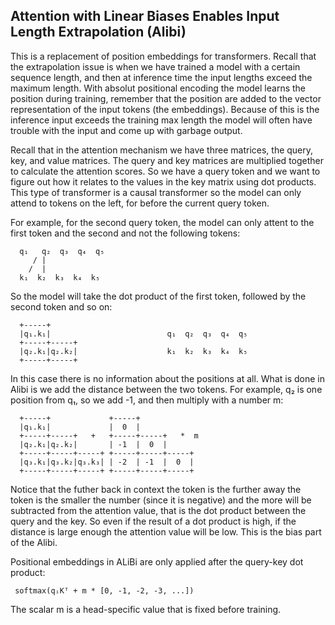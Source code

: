 ## Attention with Linear Biases Enables Input Length Extrapolation (Alibi)
This is a replacement of position embeddings for transformers. Recall that the
extrapolation issue is when we have trained a model with a certain sequence
length, and then at inference time the input lengths exceed the maximum length.
With absolut positional encoding the model learns the position during training,
remember that the position are added to the vector representation of the input
tokens (the embeddings). Because of this is the inference input exceeds the
training max length the model will often have trouble with the input and come up
with garbage output.

Recall that in the attention mechanism we have three matrices, the query, key,
and value matrices. The query and key matrices are multiplied together to
calculate the attention scores. So we have a query token and we want to figure
out how it relates to the values in the key matrix using dot products. 
This type of transformer is a causal transformer so the model can only attend
to tokens on the left, for before the current query token.

For example, for the second query token, the model can only attent to the first
token and the second and not the following tokens:
```
  q₁   q₂  q₃  q₄  q₅
     / |
    /  |
  k₁  k₂  k₃  k₄  k₅
```

So the model will take the dot product of the first token, followed by the
second token and so on:
```
  +-----+
  |q₁.k₁|                          q₁  q₂  q₃  q₄  q₅
  +-----+-----+
  |q₂.k₁|q₂.k₂|                    k₁  k₂  k₃  k₄  k₅
  +-----+-----+
```
In this case there is no information about the positions at all.
What is done in Alibi is we add the distance between the two tokens. For example,
q₂ is one position from q₁, so we add -1, and then multiply with a number m:
```
  +-----+             +-----+
  |q₁.k₁|             |  0  |
  +-----+-----+   +   +-----+-----+   *  m
  |q₂.k₁|q₂.k₂|       | -1  |  0  |
  +-----+-----+-----+ +-----+-----+-----+
  |q₃.k₁|q₃.k₂|q₃.k₃| | -2  | -1  |  0  |
  +-----+-----+-----+ +-----+-----+-----+
```
Notice that the futher back in context the token is the further away the token
is the smaller the number (since it is negative) and the more will be subtracted
from the attention value, that is the dot product between the query and the key.
So even if the result of a dot product is high, if the distance is large enough
the attention value will be low. This is the bias part of the Alibi.

Positional embeddings in ALiBi are only applied after the query-key dot product:
```
 softmax(qᵢKᵀ + m * [0, -1, -2, -3, ...])
```
The scalar m is a head-specific value that is fixed before training.
